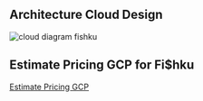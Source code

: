 ## Architecture Cloud Design
![cloud diagram fishku](https://user-images.githubusercontent.com/79828903/170835033-55e954d3-affa-4054-90d8-71169396553b.jpeg)

## Estimate Pricing GCP for Fi$hku
[Estimate Pricing GCP](https://cloud.google.com/products/calculator/#id=15a7b9d9-20c5-4b95-95c4-cd0882e9e64a)
